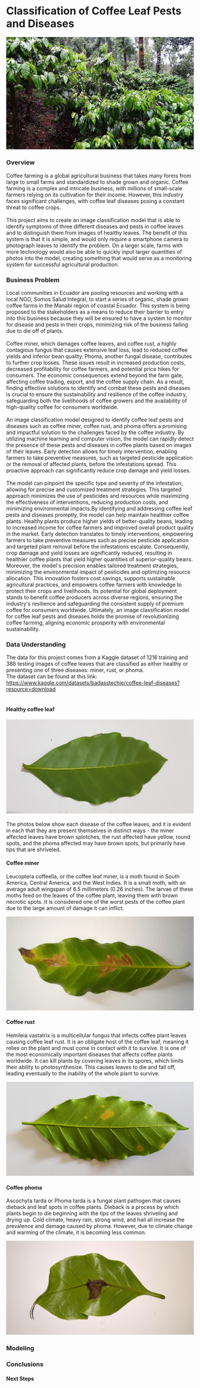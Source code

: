 # Classification of Coffee Leaf Pests and Diseases

![Shade Grown Coffee photo](https://github.com/e-jager/coffee_leaf/blob/e53e4849733cc89e8e02da559da0fa56361e357c/images/coffee-shade.jpg)
### Overview
Coffee farming is a global agricultural business that takes many forms from large to small farms and standardized to shade grown and organic. Coffee farming is a complex and intricate business, with millions of small-scale farmers relying on its cultivation for their income. However, this industry faces significant challenges, with coffee leaf diseases posing a constant threat to coffee crops. 
<br>
<br>
This project aims to create an image classification model that is able to identify symptoms of three different diseases and pests in coffee leaves and to distinguish them from images of healthy leaves. The benefit of this system is that it is simple, and would only require a smartphone camera to photograph leaves to identify the problem. On a larger scale, farms with more technology would also be able to quickly input larger quantities of photos into the model, creating something that would serve as a monitoring system for successful agricultural production. 

### Business Problem
Local communities in Ecuador are pooling resources and working with a local NGO, Somos Salud Integral, to start a series of organic, shade grown coffee farms in the Manabi region of coastal Ecuador. This system is being proposed to the stakeholders as a means to reduce their barrier to entry into this business because they will be ensured to have a system to monitor for disease and pests in their crops, minimizing risk of the business failing due to die off of plants. 
<br>
<br>
Coffee miner, which damages coffee leaves, and coffee rust, a highly contagious fungus that causes extensive leaf loss, lead to reduced coffee yields and inferior bean quality. Phoma, another fungal disease, contributes to further crop losses. These issues result in increased production costs, decreased profitability for coffee farmers, and potential price hikes for consumers. The economic consequences extend beyond the farm gate, affecting coffee trading, export, and the coffee supply chain. As a result, finding effective solutions to identify and combat these pests and diseases is crucial to ensure the sustainability and resilience of the coffee industry, safeguarding both the livelihoods of coffee growers and the availability of high-quality coffee for consumers worldwide.
<br>
<br>
An image classification model designed to identify coffee leaf pests and diseases such as coffee miner, coffee rust, and phoma offers a promising and impactful solution to the challenges faced by the coffee industry. By utilizing machine learning and computer vision, the model can rapidly detect the presence of these pests and diseases in coffee plants based on images of their leaves. Early detection allows for timely intervention, enabling farmers to take preventive measures, such as targeted pesticide application or the removal of affected plants, before the infestations spread. This proactive approach can significantly reduce crop damage and yield losses.
<br>
<br>
The model can pinpoint the specific type and severity of the infestation, allowing for precise and customized treatment strategies. This targeted approach minimizes the use of pesticides and resources while maximizing the effectiveness of interventions, reducing production costs, and minimizing environmental impacts.By identifying and addressing coffee leaf pests and diseases promptly, the model can help maintain healthier coffee plants. Healthy plants produce higher yields of better-quality beans, leading to increased income for coffee farmers and improved overall product quality in the market. Early detection translates to timely interventions, empowering farmers to take preventive measures such as precise pesticide application and targeted plant removal before the infestations escalate. Consequently, crop damage and yield losses are significantly reduced, resulting in healthier coffee plants that yield higher quantities of superior-quality beans. Moreover, the model's precision enables tailored treatment strategies, minimizing the environmental impact of pesticides and optimizing resource allocation. This innovation fosters cost savings, supports sustainable agricultural practices, and empowers coffee farmers with knowledge to protect their crops and livelihoods. Its potential for global deployment stands to benefit coffee producers across diverse regions, ensuring the industry's resilience and safeguarding the consistent supply of premium coffee for consumers worldwide. Ultimately, an image classification model for coffee leaf pests and diseases holds the promise of revolutionizing coffee farming, aligning economic prosperity with environmental sustainability.

### Data Understanding
The data for this project comes from a Kaggle dataset of 1216 training and 388 testing images of coffee leaves that are classified as either healthy or presenting one of three diseases: miner, rust, or phoma.
<br>
The dataset can be found at this link: https://www.kaggle.com/datasets/badasstechie/coffee-leaf-diseases?resource=download
<br>
<br>
#### Healthy coffee leaf
![Healthy coffee leaf](https://github.com/e-jager/coffee_leaf/blob/e53e4849733cc89e8e02da559da0fa56361e357c/data/images_sorted/test/test_healthy/1118.jpg)
<br>
<br>
The photos below show each disease of the coffee leaves, and it is evident in each that they are present themselves in distinct ways - the miner affected leaves have brown splotches, the rust affected have yellow, round spots, and the phoma affected may have brown spots, but primarily have tips that are shriveled.
#### Coffee miner
Leucoptera coffeella, or the coffee leaf miner, is a moth found in South America, Central America, and the West Indies. It is a small moth, with an average adult wingspan of 6.5 millimeters (0.26 inches). The larvae of these moths feed on the leaves of the coffee plant, leaving them with brown necrotic spots. It is considered one of the worst pests of the coffee plant due to the large amount of damage it can inflict. 

![Leaf affected by coffee leaf miner](https://github.com/e-jager/coffee_leaf/blob/e53e4849733cc89e8e02da559da0fa56361e357c/data/images_sorted/test/test_miner/72.jpg)

#### Coffee rust
Hemileia vastatrix is a multicellular fungus that infects coffee plant leaves causing coffee leaf rust. It is an obligate host of the coffee leaf, meaning it relies on the plant and must come in contact with it to survive. It is one of the most economically important diseases that affects coffee plants worldwide. It can kill plants by covering leaves in its spores, which limits their ability to photosynthesize. This causes leaves to die and fall off, leading eventually to the inability of the whole plant to survive. 

![Leaf affected by coffee leaf rust](https://github.com/e-jager/coffee_leaf/blob/e53e4849733cc89e8e02da559da0fa56361e357c/data/images_sorted/test/test_rust/1122.jpg)

#### Coffee phoma
Ascochyta tarda or Phoma tarda is a fungal plant pathogen that causes dieback and leaf spots in coffee plants. Dieback is a process by which plants begin to die beginning with the tips of the leaves shriveling and drying up. Cold climate, heavy rain, strong wind, and hail all increase the prevalence and damage caused by phoma. However, due to climate change and warming of the climate, it is becoming less common. 

![Leaf affected by coffee leaf phoma](https://github.com/e-jager/coffee_leaf/blob/e53e4849733cc89e8e02da559da0fa56361e357c/data/images_sorted/test/test_phoma/512.jpg)

### Modeling
### Conclusions
#### Next Steps
